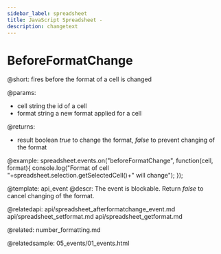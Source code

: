 ```yaml
---
sidebar_label: spreadsheet
title: JavaScript Spreadsheet - 
description: changetext
---
```


BeforeFormatChange
=====================

@short: fires before the format of a cell is changed
	
@params:
- cell		string		the id of a cell 
- format 	string		a new format applied for a cell

@returns:
- result		boolean		<i>true</i> to change the format, <i>false</i> to prevent changing of the format

@example:
spreadsheet.events.on("beforeFormatChange", function(cell, format){
 console.log("Format of cell "+spreadsheet.selection.getSelectedCell()+" will change");
});


@template:	api_event
@descr:
The event is blockable. Return *false* to cancel changing of the format.


@relatedapi:
api/spreadsheet_afterformatchange_event.md
api/spreadsheet_setformat.md
api/spreadsheet_getformat.md
	
@related:
number_formatting.md

@relatedsample:
05_events/01_events.html
    
